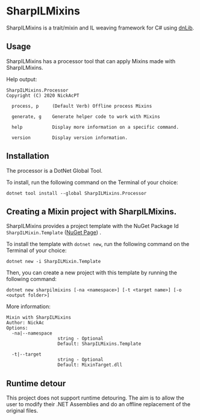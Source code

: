 # SharpILMixins

SharpILMixins is a trait/mixin and IL weaving framework for C# using [dnLib](https://github.com/0xd4d/dnlib).

## Usage

SharpILMixins has a processor tool that can apply Mixins made with SharpILMixins.

Help output:
```
SharpILMixins.Processor
Copyright (C) 2020 NickAcPT

  process, p     (Default Verb) Offline process Mixins

  generate, g    Generate helper code to work with Mixins

  help           Display more information on a specific command.

  version        Display version information.
```

## Installation

The processor is a DotNet Global Tool.

To install, run the following command on the Terminal of your choice:
```
dotnet tool install --global SharpILMixins.Processor
```


## Creating a Mixin project with SharpILMixins.

SharpILMixins provides a project template with the NuGet Package Id `SharpILMixin.Template` ([NuGet Page](https://www.nuget.org/packages/SharpILMixins.Templates/)) .

To install the template with `dotnet new`, run the following command on the Terminal of your choice:
```
dotnet new -i SharpILMixin.Template
```

Then, you can create a new project with this template by running the following command:
```
dotnet new sharpilmixins [-na <namespace>] [-t <target name>] [-o <output folder>]
```

More information:
```
Mixin with SharpILMixins
Author: NickAc
Options:
  -na|--namespace
                   string - Optional
                   Default: SharpILMixins.Template

  -t|--target
                   string - Optional
                   Default: MixinTarget.dll
```

## Runtime detour

This project does not support runtime detouring. The aim is to allow the user to modify their .NET Assemblies and do an offline replacement of the original files.


